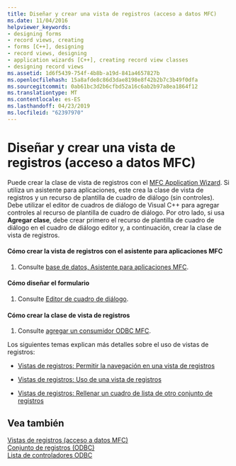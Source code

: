 ```yaml
---
title: Diseñar y crear una vista de registros (acceso a datos MFC)
ms.date: 11/04/2016
helpviewer_keywords:
- designing forms
- record views, creating
- forms [C++], designing
- record views, designing
- application wizards [C++], creating record view classes
- designing record views
ms.assetid: 1d6f5439-754f-4b8b-a19d-841a4657827b
ms.openlocfilehash: 15a8afde8c86d3dae8198e8f42b2b7c3b49f0dfa
ms.sourcegitcommit: 0ab61bc3d2b6cfbd52a16c6ab2b97a8ea1864f12
ms.translationtype: MT
ms.contentlocale: es-ES
ms.lasthandoff: 04/23/2019
ms.locfileid: "62397970"
---
```

# <a name="designing-and-creating-a-record-view--mfc-data-access"></a>Diseñar y crear una vista de registros (acceso a datos MFC)

Puede crear la clase de vista de registros con el [MFC Application Wizard](../mfc/reference/database-support-mfc-application-wizard.md). Si utiliza un asistente para aplicaciones, este crea la clase de vista de registros y un recurso de plantilla de cuadro de diálogo (sin controles). Debe utilizar el editor de cuadros de diálogo de Visual C++ para agregar controles al recurso de plantilla de cuadro de diálogo. Por otro lado, si usa **Agregar clase**, debe crear primero el recurso de plantilla de cuadro de diálogo en el cuadro de diálogo editor y, a continuación, crear la clase de vista de registros.

#### <a name="to-create-your-record-view-with-the-mfc-application-wizard"></a>Cómo crear la vista de registros con el asistente para aplicaciones MFC

1. Consulte [base de datos, Asistente para aplicaciones MFC](../mfc/reference/database-support-mfc-application-wizard.md).

#### <a name="to-design-your-form"></a>Cómo diseñar el formulario

1. Consulte [Editor de cuadro de diálogo](../windows/dialog-editor.md).

#### <a name="to-create-your-record-view-class"></a>Cómo crear la clase de vista de registros

1. Consulte [agregar un consumidor ODBC MFC](../mfc/reference/adding-an-mfc-odbc-consumer.md).

Los siguientes temas explican más detalles sobre el uso de vistas de registros:

- [Vistas de registros: Permitir la navegación en una vista de registros](../data/supporting-navigation-in-a-record-view-mfc-data-access.md)

- [Vistas de registros: Uso de una vista de registros](../data/using-a-record-view-mfc-data-access.md)

- [Vistas de registros: Rellenar un cuadro de lista de otro conjunto de registros](../data/filling-a-list-box-from-a-second-recordset-mfc-data-access.md)

## <a name="see-also"></a>Vea también

[Vistas de registros (acceso a datos MFC)](../data/record-views-mfc-data-access.md)<br/>
[Conjunto de registros (ODBC)](../data/odbc/recordset-odbc.md)<br/>
[Lista de controladores ODBC](../data/odbc/odbc-driver-list.md)